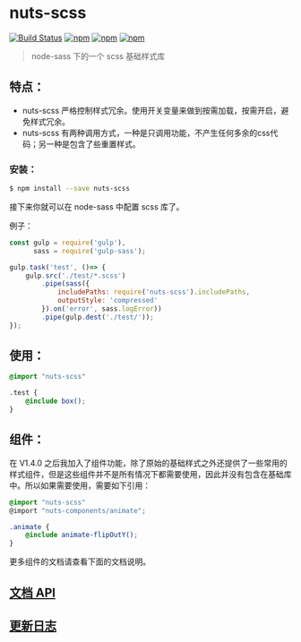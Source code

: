 # nuts-scss
[![Build Status](https://travis-ci.org/F-happy/nuts-scss.svg?branch=master)](https://travis-ci.org/F-happy/nuts-scss)
[![npm](https://img.shields.io/npm/v/nuts-scss.svg?style=flat-square)](https://www.npmjs.com/package/nuts-scss)
[![npm](https://img.shields.io/npm/l/nuts-scss.svg?style=flat-square)](https://www.npmjs.com/package/nuts-scss)
[![npm](https://img.shields.io/npm/dt/nuts-scss.svg?style=flat-square)](https://www.npmjs.com/package/nuts-scss)
> node-sass 下的一个 scss 基础样式库

## 特点：
* nuts-scss 严格控制样式冗余。使用开关变量来做到按需加载，按需开启，避免样式冗余。
* nuts-scss 有两种调用方式，一种是只调用功能，不产生任何多余的css代码；另一种是包含了些重置样式。


### 安装：
```bash
$ npm install --save nuts-scss
```
接下来你就可以在 node-sass 中配置 scss 库了。

例子：

```javascript
const gulp = require('gulp'),
      sass = require('gulp-sass');

gulp.task('test', ()=> {
    gulp.src('./test/*.scss')
        .pipe(sass({
            includePaths: require('nuts-scss').includePaths,
            outputStyle: 'compressed'
        }).on('error', sass.logError))
        .pipe(gulp.dest('./test/'));
});
```

## 使用：

```scss
@import "nuts-scss"

.test {
    @include box();
}
```

## 组件：
在 V1.4.0 之后我加入了组件功能，除了原始的基础样式之外还提供了一些常用的样式组件，但是这些组件并不是所有情况下都需要使用，因此并没有包含在基础库中。所以如果需要使用，需要如下引用：

```scss
@import "nuts-scss"
@import "nuts-components/animate";

.animate {
    @include animate-flipOutY();
}
```
更多组件的文档请查看下面的文档说明。


## [文档 API](./doc/doc.md)

## [更新日志](./CHANGELOG.md)
